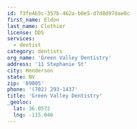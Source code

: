```yaml
---
id: f3fe4b3c-357b-462a-b0e5-d7d8d97dae0c
first_name: Eldon
last_name: Clothier
license: DDS
services:
  - dentist
category: dentists
org_name: 'Green Valley Dentistry'
address: '11 Stephanie St'
city: Henderson
state: NV
zip: '89005'
phone: '(702) 293-1437'
title: 'Green Valley Dentistry'
_geoloc:
  lat: 36.0572
  lng: -115.046
---
```

